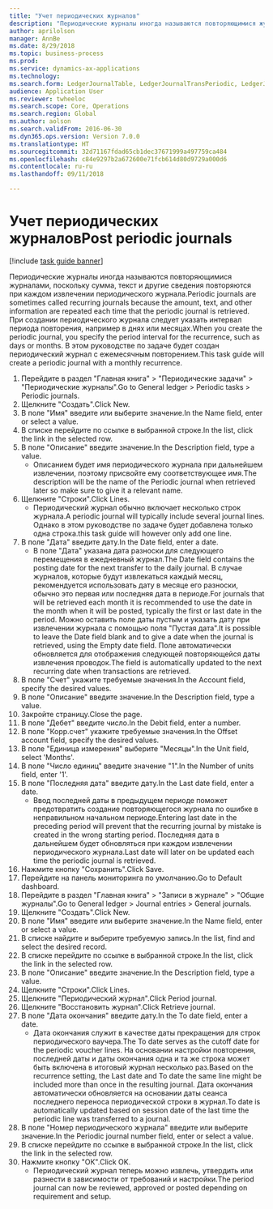 ```yaml
--- 
title: "Учет периодических журналов"
description: "Периодические журналы иногда называются повторяющимися журналами, поскольку сумма, текст и другие сведения повторяются при каждом извлечении периодического журнала."
author: aprilolson
manager: AnnBe
ms.date: 8/29/2018
ms.topic: business-process
ms.prod: 
ms.service: dynamics-ax-applications
ms.technology: 
ms.search.form: LedgerJournalTable, LedgerJournalTransPeriodic, LedgerJournalTransDaily
audience: Application User
ms.reviewer: twheeloc
ms.search.scope: Core, Operations
ms.search.region: Global
ms.author: aolson
ms.search.validFrom: 2016-06-30
ms.dyn365.ops.version: Version 7.0.0
ms.translationtype: HT
ms.sourcegitcommit: 32d71167fdad65cb1dec37671999a497759ca484
ms.openlocfilehash: c84e9297b2a672600e71fcb614d80d9729a000d6
ms.contentlocale: ru-ru
ms.lasthandoff: 09/11/2018

---
```

# <a name="post-periodic-journals"></a><span data-ttu-id="47205-103">Учет периодических журналов</span><span class="sxs-lookup"><span data-stu-id="47205-103">Post periodic journals</span></span>

[!include [task guide banner](../../includes/task-guide-banner.md)]

<span data-ttu-id="47205-104">Периодические журналы иногда называются повторяющимися журналами, поскольку сумма, текст и другие сведения повторяются при каждом извлечении периодического журнала.</span><span class="sxs-lookup"><span data-stu-id="47205-104">Periodic journals are sometimes called recurring journals because the amount, text, and other information are repeated each time that the periodic journal is retrieved.</span></span> <span data-ttu-id="47205-105">При создании периодического журнала следует указать интервал периода повторения, например в днях или месяцах.</span><span class="sxs-lookup"><span data-stu-id="47205-105">When you create the periodic journal, you specify the period interval for the recurrence, such as days or months.</span></span> <span data-ttu-id="47205-106">В этом руководстве по задаче будет создан периодический журнал с ежемесячным повторением.</span><span class="sxs-lookup"><span data-stu-id="47205-106">This task guide will create a periodic journal with a monthly recurrence.</span></span>



1. <span data-ttu-id="47205-107">Перейдите в раздел "Главная книга" > "Периодические задачи" > "Периодические журналы".</span><span class="sxs-lookup"><span data-stu-id="47205-107">Go to General ledger > Periodic tasks > Periodic journals.</span></span>
2. <span data-ttu-id="47205-108">Щелкните "Создать".</span><span class="sxs-lookup"><span data-stu-id="47205-108">Click New.</span></span>
3. <span data-ttu-id="47205-109">В поле "Имя" введите или выберите значение.</span><span class="sxs-lookup"><span data-stu-id="47205-109">In the Name field, enter or select a value.</span></span>
4. <span data-ttu-id="47205-110">В списке перейдите по ссылке в выбранной строке.</span><span class="sxs-lookup"><span data-stu-id="47205-110">In the list, click the link in the selected row.</span></span>
5. <span data-ttu-id="47205-111">В поле "Описание" введите значение.</span><span class="sxs-lookup"><span data-stu-id="47205-111">In the Description field, type a value.</span></span>
    * <span data-ttu-id="47205-112">Описанием будет имя периодического журнала при дальнейшем извлечении, поэтому присвойте ему соответствующее имя.</span><span class="sxs-lookup"><span data-stu-id="47205-112">The description will be the name of the Periodic journal when retrieved later so make sure to give it a relevant name.</span></span>  
6. <span data-ttu-id="47205-113">Щелкните "Строки".</span><span class="sxs-lookup"><span data-stu-id="47205-113">Click Lines.</span></span>
    * <span data-ttu-id="47205-114">Периодический журнал обычно включает несколько строк журнала.</span><span class="sxs-lookup"><span data-stu-id="47205-114">A periodic journal will typically include several journal lines.</span></span> <span data-ttu-id="47205-115">Однако в этом руководстве по задаче будет добавлена только одна строка.</span><span class="sxs-lookup"><span data-stu-id="47205-115">this task guide will however only add one line.</span></span>  
7. <span data-ttu-id="47205-116">В поле "Дата" введите дату.</span><span class="sxs-lookup"><span data-stu-id="47205-116">In the Date field, enter a date.</span></span>
    * <span data-ttu-id="47205-117">В поле "Дата" указана дата разноски для следующего перемещения в ежедневный журнал.</span><span class="sxs-lookup"><span data-stu-id="47205-117">The Date field contains the posting date for the next transfer to the daily journal.</span></span> <span data-ttu-id="47205-118">В случае журналов, которые будут извлекаться каждый месяц, рекомендуется использовать дату в месяце его разноски, обычно это первая или последняя дата в периоде.</span><span class="sxs-lookup"><span data-stu-id="47205-118">For journals that will be retrieved each month it is recommended to use the date in the month when it will be posted, typically the first or last date in the period.</span></span> <span data-ttu-id="47205-119">Можно оставить поле даты пустым и указать дату при извлечении журнала с помощью поля "Пустая дата".</span><span class="sxs-lookup"><span data-stu-id="47205-119">It is possible to leave the Date field blank and to give a date when the journal is retrieved, using the Empty date field.</span></span>    <span data-ttu-id="47205-120">Поле автоматически обновляется для отображения следующей повторяющейся даты извлечения проводок.</span><span class="sxs-lookup"><span data-stu-id="47205-120">The field is automatically updated to the next recurring date when transactions are retrieved.</span></span>  
8. <span data-ttu-id="47205-121">В поле "Счет" укажите требуемые значения.</span><span class="sxs-lookup"><span data-stu-id="47205-121">In the Account field, specify the desired values.</span></span>
9. <span data-ttu-id="47205-122">В поле "Описание" введите значение.</span><span class="sxs-lookup"><span data-stu-id="47205-122">In the Description field, type a value.</span></span>
10. <span data-ttu-id="47205-123">Закройте страницу.</span><span class="sxs-lookup"><span data-stu-id="47205-123">Close the page.</span></span>
11. <span data-ttu-id="47205-124">В поле "Дебет" введите число.</span><span class="sxs-lookup"><span data-stu-id="47205-124">In the Debit field, enter a number.</span></span>
12. <span data-ttu-id="47205-125">В поле "Корр.счет" укажите требуемые значения.</span><span class="sxs-lookup"><span data-stu-id="47205-125">In the Offset account field, specify the desired values.</span></span>
13. <span data-ttu-id="47205-126">В поле "Единица измерения" выберите "Месяцы".</span><span class="sxs-lookup"><span data-stu-id="47205-126">In the Unit field, select 'Months'.</span></span>
14. <span data-ttu-id="47205-127">В поле "Число единиц" введите значение "1".</span><span class="sxs-lookup"><span data-stu-id="47205-127">In the Number of units field, enter '1'.</span></span>
15. <span data-ttu-id="47205-128">В поле "Последняя дата" введите дату.</span><span class="sxs-lookup"><span data-stu-id="47205-128">In the Last date field, enter a date.</span></span>
    * <span data-ttu-id="47205-129">Ввод последней даты в предыдущем периоде поможет предотвратить создание повторяющегося журнала по ошибке в неправильном начальном периоде.</span><span class="sxs-lookup"><span data-stu-id="47205-129">Entering last date in the preceding period will prevent that the recurring journal by mistake is created in the wrong starting period.</span></span> <span data-ttu-id="47205-130">Последняя дата в дальнейшем будет обновляться при каждом извлечении периодического журнала.</span><span class="sxs-lookup"><span data-stu-id="47205-130">Last date will later on be updated each time the periodic journal is retrieved.</span></span>  
16. <span data-ttu-id="47205-131">Нажмите кнопку "Сохранить".</span><span class="sxs-lookup"><span data-stu-id="47205-131">Click Save.</span></span>
17. <span data-ttu-id="47205-132">Перейдите на панель мониторинга по умолчанию.</span><span class="sxs-lookup"><span data-stu-id="47205-132">Go to Default dashboard.</span></span>
18. <span data-ttu-id="47205-133">Перейдите в раздел "Главная книга" > "Записи в журнале" > "Общие журналы".</span><span class="sxs-lookup"><span data-stu-id="47205-133">Go to General ledger > Journal entries > General journals.</span></span>
19. <span data-ttu-id="47205-134">Щелкните "Создать".</span><span class="sxs-lookup"><span data-stu-id="47205-134">Click New.</span></span>
20. <span data-ttu-id="47205-135">В поле "Имя" введите или выберите значение.</span><span class="sxs-lookup"><span data-stu-id="47205-135">In the Name field, enter or select a value.</span></span>
21. <span data-ttu-id="47205-136">В списке найдите и выберите требуемую запись.</span><span class="sxs-lookup"><span data-stu-id="47205-136">In the list, find and select the desired record.</span></span>
22. <span data-ttu-id="47205-137">В списке перейдите по ссылке в выбранной строке.</span><span class="sxs-lookup"><span data-stu-id="47205-137">In the list, click the link in the selected row.</span></span>
23. <span data-ttu-id="47205-138">В поле "Описание" введите значение.</span><span class="sxs-lookup"><span data-stu-id="47205-138">In the Description field, type a value.</span></span>
24. <span data-ttu-id="47205-139">Щелкните "Строки".</span><span class="sxs-lookup"><span data-stu-id="47205-139">Click Lines.</span></span>
25. <span data-ttu-id="47205-140">Щелкните "Периодический журнал".</span><span class="sxs-lookup"><span data-stu-id="47205-140">Click Period journal.</span></span>
26. <span data-ttu-id="47205-141">Щелкните "Восстановить журнал".</span><span class="sxs-lookup"><span data-stu-id="47205-141">Click Retrieve journal.</span></span>
27. <span data-ttu-id="47205-142">В поле "Дата окончания" введите дату.</span><span class="sxs-lookup"><span data-stu-id="47205-142">In the To date field, enter a date.</span></span>
    * <span data-ttu-id="47205-143">Дата окончания служит в качестве даты прекращения для строк периодического ваучера.</span><span class="sxs-lookup"><span data-stu-id="47205-143">The To date serves as the cutoff date for the periodic voucher lines.</span></span> <span data-ttu-id="47205-144">На основании настройки повторения, последней даты и даты окончания одна и та же строка может быть включена в итоговый журнал несколько раз.</span><span class="sxs-lookup"><span data-stu-id="47205-144">Based on the recurrence setting, the Last date and To date the same line might be included more than once in the resulting journal.</span></span> <span data-ttu-id="47205-145">Дата окончания автоматически обновляется на основании даты сеанса последнего переноса периодической строки в журнал.</span><span class="sxs-lookup"><span data-stu-id="47205-145">To date is automatically updated based on  session date of the last time the periodic line was transferred to a journal.</span></span>  
28. <span data-ttu-id="47205-146">В поле "Номер периодического журнала" введите или выберите значение.</span><span class="sxs-lookup"><span data-stu-id="47205-146">In the Periodic journal number field, enter or select a value.</span></span>
29. <span data-ttu-id="47205-147">В списке перейдите по ссылке в выбранной строке.</span><span class="sxs-lookup"><span data-stu-id="47205-147">In the list, click the link in the selected row.</span></span>
30. <span data-ttu-id="47205-148">Нажмите кнопку "OК".</span><span class="sxs-lookup"><span data-stu-id="47205-148">Click OK.</span></span>
    * <span data-ttu-id="47205-149">Периодический журнал теперь можно извлечь, утвердить или разнести в зависимости от требований и настройки.</span><span class="sxs-lookup"><span data-stu-id="47205-149">The period journal can now be reviewed, approved or posted depending on requirement and setup.</span></span>  


